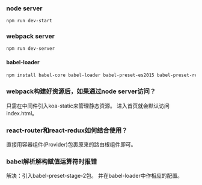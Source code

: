### node server
```bash
npm run dev-start
```

### webpack server
```bash
npm run dev-server
```

#### babel-loader
```bash
npm install babel-core babel-loader babel-preset-es2015 babel-preset-react --save-dev
```

### webpack构建好资源后，如果通过node server访问？
只需在中间件引入koa-static来管理静态资源。
进入首页就会默认访问index.html。

### react-router和react-redux如何结合使用？
直接用容器组件(Provider)包裹原来的路由根组件即可。

### babel解析解构赋值运算符时报错
解决：引入babel-preset-stage-2包。
并在babel-loader中作相应的配置。
